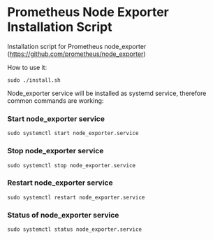 # Prometheus Node Exporter Installation Script
Installation script for Prometheus node_exporter (https://github.com/prometheus/node_exporter) 

How to use it:
```
sudo ./install.sh
```

Node_exporter service will be installed as systemd service, therefore common commands are working:

### Start node_exporter service
`sudo systemctl start node_exporter.service`

### Stop node_exporter service
`sudo systemctl stop node_exporter.service`

### Restart node_exporter service
`sudo systemctl restart node_exporter.service`

### Status of node_exporter service
`sudo systemctl status node_exporter.service`
